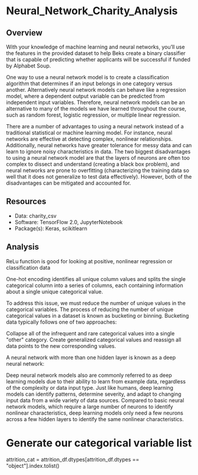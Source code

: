 # Neural_Network_Charity_Analysis

## Overview
With your knowledge of machine learning and neural networks, you’ll use the features in the provided dataset to help Beks create a binary classifier that is capable of predicting whether applicants will be successful if funded by Alphabet Soup.


One way to use a neural network model is to create a classification algorithm that determines if an input belongs in one category versus another. Alternatively neural network models can behave like a regression model, where a dependent output variable can be predicted from independent input variables. Therefore, neural network models can be an alternative to many of the models we have learned throughout the course, such as random forest, logistic regression, or multiple linear regression.

There are a number of advantages to using a neural network instead of a traditional statistical or machine learning model. For instance, neural networks are effective at detecting complex, nonlinear relationships. Additionally, neural networks have greater tolerance for messy data and can learn to ignore noisy characteristics in data. The two biggest disadvantages to using a neural network model are that the layers of neurons are often too complex to dissect and understand (creating a black box problem), and neural networks are prone to overfitting (characterizing the training data so well that it does not generalize to test data effectively). However, both of the disadvantages can be mitigated and accounted for.

## Resources
* Data: charity_csv
* Software: TensorFlow 2.0, JupyterNotebook
* Package(s): Keras, scikitlearn

## Analysis
ReLu function is good for looking at positive, nonlinear regression or classification data

One-hot encoding identifies all unique column values and splits the single categorical column into a series of columns, each containing information about a single unique categorical value.

To address this issue, we must reduce the number of unique values in the categorical variables. The process of reducing the number of unique categorical values in a dataset is known as bucketing or binning. Bucketing data typically follows one of two approaches:

Collapse all of the infrequent and rare categorical values into a single "other" category.
Create generalized categorical values and reassign all data points to the new corresponding values.

A neural network with more than one hidden layer is known as a deep neural network:

Deep neural network models also are commonly referred to as deep learning models due to their ability to learn from example data, regardless of the complexity or data input type. Just like humans, deep learning models can identify patterns, determine severity, and adapt to changing input data from a wide variety of data sources. Compared to basic neural network models, which require a large number of neurons to identify nonlinear characteristics, deep learning models only need a few neurons across a few hidden layers to identify the same nonlinear characteristics.

# Generate our categorical variable list
attrition_cat = attrition_df.dtypes[attrition_df.dtypes == "object"].index.tolist()
